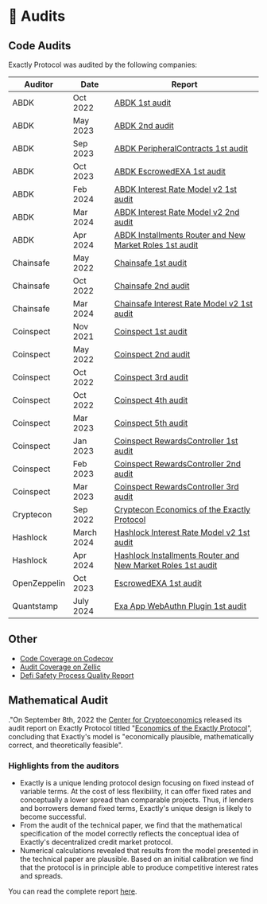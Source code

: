 # 🔎 Audits

## Code Audits

Exactly Protocol was audited by the following companies:

| Auditor      | Date       | Report                                                                                                                                                                                    |
| ------------ | ---------- | ----------------------------------------------------------------------------------------------------------------------------------------------------------------------------------------- |
| ABDK         | Oct 2022   | [ABDK 1st audit](https://github.com/exactly/audits/blob/main/ABDK%201st%20audit%20\(Oct-22\).pdf)                                                                                         |
| ABDK         | May 2023   | [ABDK 2nd audit](https://github.com/exactly/audits/blob/main/ABDK%202nd%20audit%20\(May-23\).pdf)                                                                                         |
| ABDK         | Sep 2023   | [ABDK PeripheralContracts 1st audit](https://github.com/exactly/audits/blob/main/ABDK%20PeripheralContracts%201st%20audit%20\(Sep-23\).pdf)                                               |
| ABDK         | Oct 2023   | [ABDK EscrowedEXA 1st audit](https://github.com/exactly/audits/blob/main/ABDK%20EscrowedEXA%20\(Sep-23\).pdf)                                                                             |
| ABDK         | Feb 2024   | [ABDK Interest Rate Model v2 1st audit](https://github.com/exactly/audits/blob/main/ABDK%20Interest%20Rate%20Model%20v2%20\(Feb-24\).pdf)                                                 |
| ABDK         | Mar 2024   | [ABDK Interest Rate Model v2 2nd audit](https://github.com/exactly/audits/blob/main/ABDK%20Interest%20Rate%20Model%20v2%20\(Mar-24\).pdf)                                                 |
| ABDK         | Apr 2024   | [ABDK Installments Router and New Market Roles 1st audit](https://github.com/exactly/audits/blob/main/ABDK%20Installments%20Router%20and%20New%20Market%20Roles%20\(Apr-24\).pdf)         |
| Chainsafe    | May 2022   | [Chainsafe 1st audit](https://github.com/exactly/audits/blob/main/Chainsafe%201st%20audit%20\(May-22\).pdf)                                                                               |
| Chainsafe    | Oct 2022   | [Chainsafe 2nd audit](https://github.com/exactly/audits/blob/main/Chainsafe%202nd%20audit%20\(Oct-22\).pdf)                                                                               |
| Chainsafe    | Mar 2024   | [Chainsafe Interest Rate Model v2 1st audit](https://github.com/exactly/audits/blob/main/Chainsafe%20Interest%20Rate%20Model%20v2%20\(Mar-24\).pdf)                                       |
| Coinspect    | Nov 2021   | [Coinspect 1st audit](https://github.com/exactly/audits/blob/main/Coinspect%201st%20audit%20\(Nov-21\).pdf)                                                                               |
| Coinspect    | May 2022   | [Coinspect 2nd audit](https://github.com/exactly/audits/blob/main/Coinspect%202nd%20audit%20\(May-22\).pdf)                                                                               |
| Coinspect    | Oct 2022   | [Coinspect 3rd audit](https://github.com/exactly/audits/blob/main/Coinspect%203rd%20audit%20\(Oct-22\).pdf)                                                                               |
| Coinspect    | Oct 2022   | [Coinspect 4th audit](https://github.com/exactly/audits/blob/main/Coinspect%204th%20audit%20\(Oct-22\).pdf)                                                                               |
| Coinspect    | Mar 2023   | [Coinspect 5th audit](https://github.com/exactly/audits/blob/main/Coinspect%205th%20audit%20\(Mar-23\).pdf)                                                                               |
| Coinspect    | Jan 2023   | [Coinspect RewardsController 1st audit](https://github.com/exactly/audits/blob/main/Coinspect%20RewardsController%201st%20audit%20\(Jan-23\).pdf)                                         |
| Coinspect    | Feb 2023   | [Coinspect RewardsController 2nd audit](https://github.com/exactly/audits/blob/main/Coinspect%20RewardsController%202nd%20audit%20\(Feb-23\).pdf)                                         |
| Coinspect    | Mar 2023   | [Coinspect RewardsController 3rd audit](https://github.com/exactly/audits/blob/main/Coinspect%20RewardsController%203rd%20audit%20\(Mar-23\).pdf)                                         |
| Cryptecon    | Sep 2022   | [Cryptecon Economics of the Exactly Protocol](https://github.com/exactly/audits/blob/main/Cryptecon\_Economics\_of\_the\_Exactly\_Protocol\(Sep-22\).pdf)                                 |
| Hashlock     | March 2024 | [Hashlock Interest Rate Model v2 1st audit](https://github.com/exactly/audits/blob/main/Hashlock%20Interest%20Rate%20Model%20v2%20\(Mar-24\).pdf)                                         |
| Hashlock     | Apr 2024   | [Hashlock Installments Router and New Market Roles 1st audit](https://github.com/exactly/audits/blob/main/Hashlock%20Installments%20Router%20and%20New%20Market%20Roles%20\(Apr-24\).pdf) |
| OpenZeppelin | Oct 2023   | [EscrowedEXA 1st audit](https://github.com/exactly/audits/blob/main/OpenZeppelin%20EscrowedEXA%20\(Oct-23\).pdf)                                                                          |
| Quantstamp   | July 2024  | [Exa App WebAuthn Plugin 1st audit](https://github.com/exactly/audits/blob/main/Quantstamp%20Exa%20App%20WebAuthn%20Plugin%20\(Jul-24\).pdf)                                              |

## Other

* [Code Coverage on Codecov](https://app.codecov.io/gh/exactly/protocol)
* [Audit Coverage on Zellic](https://app.zellic.io/coverage/exactly-protocol)
* [Defi Safety Process Quality Report](https://defisafety.com/app/pqrs/531)

## Mathematical Audit

."On September 8th, 2022 the [Center for Cryptoeconomics](https://cryptecon.org/home.html) released its audit report on Exactly Protocol titled "[Economics of the Exactly Protocol](https://github.com/exactly/audits/blob/main/Cryptecon\_Economics\_of\_the\_Exactly\_Protocol\(Sep-22\).pdf)", concluding that Exactly's model is "economically plausible, mathematically correct, and theoretically feasible".

### Highlights from the auditors

* Exactly is a unique lending protocol design focusing on fixed instead of variable terms. At the cost of less flexibility, it can offer fixed rates and conceptually a lower spread than comparable projects. Thus, if lenders and borrowers demand fixed terms, Exactly's unique design is likely to become successful.
* From the audit of the technical paper, we find that the mathematical specification of the model correctly reflects the conceptual idea of Exactly's decentralized credit market protocol.
* Numerical calculations revealed that results from the model presented in the technical paper are plausible. Based on an initial calibration we find that the protocol is in principle able to produce competitive interest rates and spreads.

You can read the complete report [here](https://github.com/exactly/audits/blob/main/Cryptecon\_Economics\_of\_the\_Exactly\_Protocol\(Sep-22\).pdf).
